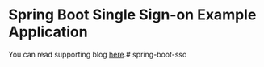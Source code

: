 # Spring Boot Single Sign-on Example Application

You can read supporting blog [here](https://shekhargulati.com/2018/02/15/single-sign-on-in-spring-boot-applications-with-spring-security-oauth/).# spring-boot-sso
